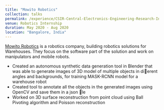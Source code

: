 ```yaml
---
title: "Mowito Robotics"
collection: talks
permalink: /experience/CSIR-Central-Electronics-Engineering-Research-Institute
venue: Robotics Internship
duration: May 2020 - Aug 2020
location: "Bangalore, India"
---
```

 [Mowito Robotics](https://mowito.in/) is a robotics company, building robotics solutions for Warehouses. They focus on the software part of the solution and work on manipulators and mobile robots.

- Created an autonomous synthetic data generation tool in Blender that was able to generate images of 3D model
of multiple objects in dierent angles and backgrounds, for training MASK-RCNN model for a warehouse robot
- Created tool to annotate all the objects in the generated images using OpenCV and save them in a json le
- Worked on 3D surface reconstruction from point cloud using Ball Pivoting algorithm and Poisson reconstruction
